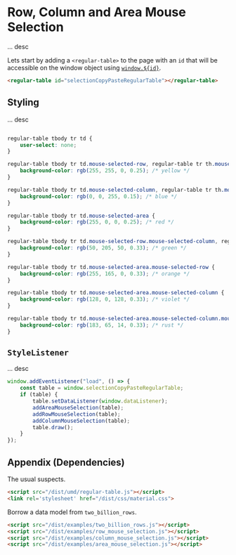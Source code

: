 # Row, Column and Area Mouse Selection

... desc

Lets start by adding a `<regular-table>` to the page with an `id` that will
be accessible on the window object using [`window.${id}`](https://stackoverflow.com/questions/18713272/why-do-dom-elements-exist-as-properties-on-the-window-object).

```html
<regular-table id="selectionCopyPasteRegularTable"></regular-table>
```

## Styling

... desc

```css

regular-table tbody tr td {
    user-select: none;
}

regular-table tbody tr td.mouse-selected-row, regular-table tr th.mouse-selected-row {
    background-color: rgb(255, 255, 0, 0.25); /* yellow */
}

regular-table tbody tr td.mouse-selected-column, regular-table tr th.mouse-selected-column {
    background-color: rgb(0, 0, 255, 0.15); /* blue */
}

regular-table tbody tr td.mouse-selected-area {
    background-color: rgb(255, 0, 0, 0.25); /* red */
}

regular-table tbody tr td.mouse-selected-row.mouse-selected-column, regular-table tr th.mouse-selected-row.mouse-selected-column {
    background-color: rgb(50, 205, 50, 0.33); /* green */
}

regular-table tbody tr td.mouse-selected-area.mouse-selected-row {
    background-color: rgb(255, 165, 0, 0.33); /* orange */
}

regular-table tbody tr td.mouse-selected-area.mouse-selected-column {
    background-color: rgb(128, 0, 128, 0.33); /* violet */
}

regular-table tbody tr td.mouse-selected-area.mouse-selected-column.mouse-selected-row {
    background-color: rgb(183, 65, 14, 0.33); /* rust */
}
```

## `StyleListener`

... desc

```javascript
window.addEventListener("load", () => {
    const table = window.selectionCopyPasteRegularTable;
    if (table) {
        table.setDataListener(window.dataListener);
        addAreaMouseSelection(table);
        addRowMouseSelection(table);
        addColumnMouseSelection(table);
        table.draw();
    }
});
```

## Appendix (Dependencies)

The usual suspects.

```html
<script src="/dist/umd/regular-table.js"></script>
<link rel='stylesheet' href="/dist/css/material.css">
```

Borrow a data model from `two_billion_rows`.

```html
<script src="/dist/examples/two_billion_rows.js"></script>
<script src="/dist/examples/row_mouse_selection.js"></script>
<script src="/dist/examples/column_mouse_selection.js"></script>
<script src="/dist/examples/area_mouse_selection.js"></script>
```
